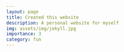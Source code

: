 ```yaml
---
layout: page
title: Created this website
description: A personal website for myself
img: assets/img/jekyll.jpg
importance: 3
category: fun
---
```


